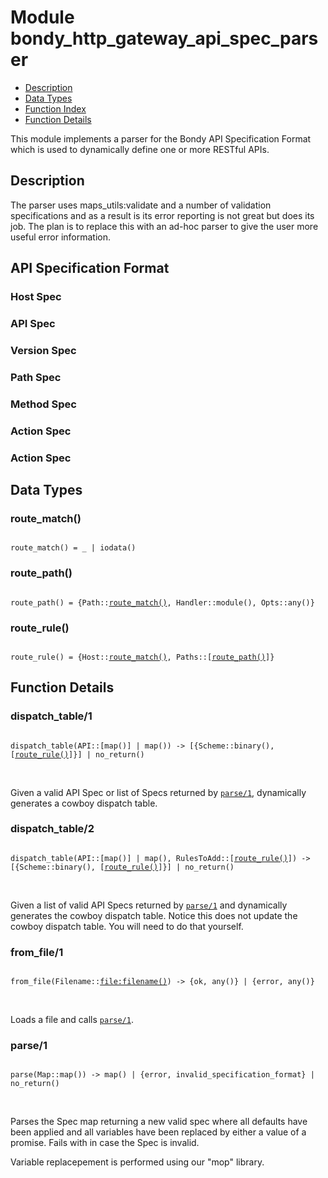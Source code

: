 

# Module bondy_http_gateway_api_spec_parser #
* [Description](#description)
* [Data Types](#types)
* [Function Index](#index)
* [Function Details](#functions)

This module implements a parser for the Bondy API Specification Format which
is used to dynamically define one or more RESTful APIs.

<a name="description"></a>

## Description ##

The parser uses maps_utils:validate and a number of validation specifications
and as a result is its error reporting is not great but does its job.
The plan is to replace this with an ad-hoc parser to give the user more
useful error information.

## API Specification Format

### Host Spec

### API Spec

### Version Spec

### Path Spec

### Method Spec

### Action Spec

### Action Spec

<a name="types"></a>

## Data Types ##


<a name="route_match()"></a>


### route_match() ###


<pre><code>
route_match() = _ | iodata()
</code></pre>


<a name="route_path()"></a>


### route_path() ###


<pre><code>
route_path() = {Path::<a href="#type-route_match">route_match()</a>, Handler::module(), Opts::any()}
</code></pre>


<a name="route_rule()"></a>


### route_rule() ###


<pre><code>
route_rule() = {Host::<a href="#type-route_match">route_match()</a>, Paths::[<a href="#type-route_path">route_path()</a>]}
</code></pre>


<a name="functions"></a>

## Function Details ##

<a name="dispatch_table-1"></a>

### dispatch_table/1 ###

<pre><code>
dispatch_table(API::[map()] | map()) -&gt; [{Scheme::binary(), [<a href="#type-route_rule">route_rule()</a>]}] | no_return()
</code></pre>
<br />

Given a valid API Spec or list of Specs returned by [`parse/1`](#parse-1),
dynamically generates a cowboy dispatch table.

<a name="dispatch_table-2"></a>

### dispatch_table/2 ###

<pre><code>
dispatch_table(API::[map()] | map(), RulesToAdd::[<a href="#type-route_rule">route_rule()</a>]) -&gt; [{Scheme::binary(), [<a href="#type-route_rule">route_rule()</a>]}] | no_return()
</code></pre>
<br />

Given a list of valid API Specs returned by [`parse/1`](#parse-1) and
dynamically generates the cowboy dispatch table.
Notice this does not update the cowboy dispatch table. You will need to do
that yourself.

<a name="from_file-1"></a>

### from_file/1 ###

<pre><code>
from_file(Filename::<a href="file.md#type-filename">file:filename()</a>) -&gt; {ok, any()} | {error, any()}
</code></pre>
<br />

Loads a file and calls [`parse/1`](#parse-1).

<a name="parse-1"></a>

### parse/1 ###

<pre><code>
parse(Map::map()) -&gt; map() | {error, invalid_specification_format} | no_return()
</code></pre>
<br />

Parses the Spec map returning a new valid spec where all defaults have been
applied and all variables have been replaced by either a value of a promise.
Fails with in case the Spec is invalid.

Variable replacepement is performed using our "mop" library.


